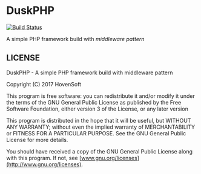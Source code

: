# DuskPHP
[![Build Status](https://travis-ci.org/Hovensoft/duskphp-core.svg?branch=master)](https://travis-ci.org/Hovensoft/duskphp-core)

A simple PHP framework build with _middleware pattern_

## LICENSE

DuskPHP - A simple PHP framework build with middleware pattern

Copyright (C) 2017  HovenSoft

This program is free software: you can redistribute it and/or modify
it under the terms of the GNU General Public License as published by
the Free Software Foundation, either version 3 of the License, or
any later version

This program is distributed in the hope that it will be useful,
but WITHOUT ANY WARRANTY; without even the implied warranty of
MERCHANTABILITY or FITNESS FOR A PARTICULAR PURPOSE.  See the
GNU General Public License for more details.

You should have received a copy of the GNU General Public License
        along with this program.  If not, see [www.gnu.org/licenses](http://www.gnu.org/licenses).
        

